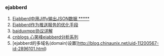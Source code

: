 ### ejabberd

1. [Ejabberd中用Jiffy输出JSON数据 *****](http://developerworks.github.io/page/6/)
2. [Ejabberd作为推送服务的优化手段](http://blog.fnil.net/index.php/archives/276/)
3. [baiduxmpp协议详解](http://www.baidu.com/s?ie=utf-8&f=8&rsv_bp=0&rsv_idx=1&tn=baidu&wd=xmpp%E5%8D%8F%E8%AE%AE%E8%AF%A6%E8%A7%A3&rsv_pq=a779928300008b09&rsv_t=97b99lphG1IfbMxKZMv4w%2FAWcPvvwCaqqat9MzEQ4%2BcePuQrk38XcZDulOE&rsv_enter=1&rsv_sug3=2&rsv_n=2&rsv_sug1=1&rsv_sug2=0&inputT=1181&rsv_sug4=1353&rsv_sug=1)
4. [cnblogs 心笑峰ejabberd分析系列](http://www.cnblogs.com/yjl49/category/358410.html)
5. [ejabberd的多域名(domain)设置]http://blog.chinaunix.net/uid-11200567-id-2896101.html)